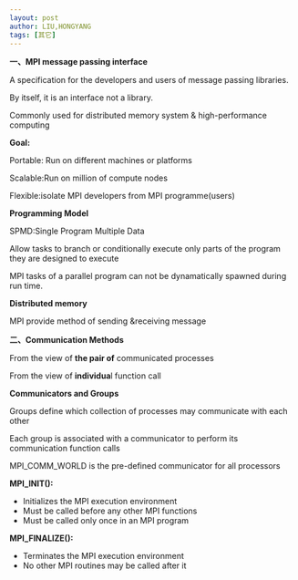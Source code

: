 ```yaml
---
layout: post
author: LIU,HONGYANG
tags: [其它]
---
```




**一、MPI message passing interface**

A specification for the developers and users of message passing libraries.

By itself, it is an interface not a library.

 

Commonly used for distributed memory system & high-performance computing

 

**Goal:**

Portable: Run on different machines or platforms

Scalable:Run on million of compute nodes

Flexible:isolate MPI developers from MPI programme(users)

 

 

**Programming Model**

 

SPMD:Single Program Multiple Data

Allow tasks to branch or conditionally execute only parts of the program they are designed to execute

MPI tasks of a parallel program can not be dynamatically spawned during run time.

**Distributed memory**

MPI provide method of sending &receiving message

 

**二、Communication Methods**

 

From the view of **the pair of** communicated processes

From the view of **individua**l function call

 

**Communicators and Groups**

 

Groups define which collection of processes may communicate with each other

Each group is associated with a communicator to perform its communication function calls

MPI_COMM_WORLD is the pre-defined communicator for all processors

 

**MPI_INIT():**

- Initializes the MPI execution environment
- Must be called before any other MPI functions
- Must be called only once in an MPI program

 

**MPI_FINALIZE():**

- Terminates the MPI execution environment
- No other MPI routines may be called after it

 